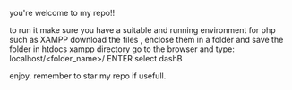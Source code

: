 you're welcome to my repo!!

to run it
make sure you have a suitable and running environment for php
such as XAMPP
download the files , enclose them in a folder and save the folder in htdocs 
xampp directory
 go to the browser and type: localhost/<folder_name>/ ENTER
 select dashB

enjoy.
remember to star my repo if usefull.
